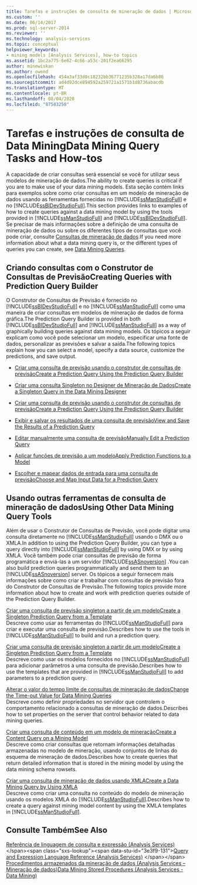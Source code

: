 ```yaml
---
title: Tarefas e instruções de consulta de mineração de dados | Microsoft Docs
ms.custom: ''
ms.date: 06/14/2017
ms.prod: sql-server-2014
ms.reviewer: ''
ms.technology: analysis-services
ms.topic: conceptual
helpviewer_keywords:
- mining models [Analysis Services], how-to topics
ms.assetid: 1bc2a775-6e62-4c66-a53c-201f2ea66295
author: minewiskan
ms.author: owend
ms.openlocfilehash: 454a3af33d0c18232bb36771235b328a17da6b86
ms.sourcegitcommit: ad4d92dce894592a259721a1571b1d8736abacdb
ms.translationtype: MT
ms.contentlocale: pt-BR
ms.lasthandoff: 08/04/2020
ms.locfileid: "87583258"
---
```

# <a name="data-mining-query-tasks-and-how-tos"></a><span data-ttu-id="3e3f9-102">Tarefas e instruções de consulta de Data Mining</span><span class="sxs-lookup"><span data-stu-id="3e3f9-102">Data Mining Query Tasks and How-tos</span></span>
  <span data-ttu-id="3e3f9-103">A capacidade de criar consultas será essencial se você for utilizar seus modelos de mineração de dados.</span><span class="sxs-lookup"><span data-stu-id="3e3f9-103">The ability to create queries is critical if you are to make use of your data mining models.</span></span> <span data-ttu-id="3e3f9-104">Esta seção contém links para exemplos sobre como criar consultas em um modelo de mineração de dados usando as ferramentas fornecidas no [!INCLUDE[ssManStudioFull](../../includes/ssmanstudiofull-md.md)] e no [!INCLUDE[ssBIDevStudioFull](../../includes/ssbidevstudiofull-md.md)].</span><span class="sxs-lookup"><span data-stu-id="3e3f9-104">This section provides links to examples of how to create queries against a data mining model by using the tools provided in [!INCLUDE[ssManStudioFull](../../includes/ssmanstudiofull-md.md)] and [!INCLUDE[ssBIDevStudioFull](../../includes/ssbidevstudiofull-md.md)].</span></span> <span data-ttu-id="3e3f9-105">Se precisar de mais informações sobre a definição de uma consulta de mineração de dados ou sobre os diferentes tipos de consultas que você pode criar, consulte [Consultas de mineração de dados](data-mining-queries.md).</span><span class="sxs-lookup"><span data-stu-id="3e3f9-105">If you need more information about what a data mining query is, or the different types of queries you can create, see [Data Mining Queries](data-mining-queries.md).</span></span>  
  
## <a name="creating-queries-with-prediction-query-builder"></a><span data-ttu-id="3e3f9-106">Criando consultas com o Construtor de Consultas de Previsão</span><span class="sxs-lookup"><span data-stu-id="3e3f9-106">Creating Queries with Prediction Query Builder</span></span>  
 <span data-ttu-id="3e3f9-107">O Construtor de Consultas de Previsão é fornecido no [!INCLUDE[ssBIDevStudioFull](../../includes/ssbidevstudiofull-md.md)] e no [!INCLUDE[ssManStudioFull](../../includes/ssmanstudiofull-md.md)] como uma maneira de criar consultas em modelos de mineração de dados de forma gráfica.</span><span class="sxs-lookup"><span data-stu-id="3e3f9-107">The Prediction Query Builder is provided in both [!INCLUDE[ssBIDevStudioFull](../../includes/ssbidevstudiofull-md.md)] and [!INCLUDE[ssManStudioFull](../../includes/ssmanstudiofull-md.md)] as a way of graphically building queries against data mining models.</span></span> <span data-ttu-id="3e3f9-108">Os tópicos a seguir explicam como você pode selecionar um modelo, especificar uma fonte de dados, personalizar as previsões e salvar a saída.</span><span class="sxs-lookup"><span data-stu-id="3e3f9-108">The following topics explain how you can select a model, specify a data source, customize the predictions, and save output.</span></span>  
  
-   [<span data-ttu-id="3e3f9-109">Criar uma consulta de previsão usando o construtor de consultas de previsão</span><span class="sxs-lookup"><span data-stu-id="3e3f9-109">Create a Prediction Query Using the Prediction Query Builder</span></span>](create-a-prediction-query-using-the-prediction-query-builder.md)  
  
-   [<span data-ttu-id="3e3f9-110">Criar uma consulta Singleton no Designer de Mineração de Dados</span><span class="sxs-lookup"><span data-stu-id="3e3f9-110">Create a Singleton Query in the Data Mining Designer</span></span>](create-a-singleton-query-in-the-data-mining-designer.md)  
  
-   [<span data-ttu-id="3e3f9-111">Criar uma consulta de previsão usando o construtor de consultas de previsão</span><span class="sxs-lookup"><span data-stu-id="3e3f9-111">Create a Prediction Query Using the Prediction Query Builder</span></span>](create-a-prediction-query-using-the-prediction-query-builder.md)  
  
-   [<span data-ttu-id="3e3f9-112">Exibir e salvar os resultados de uma consulta de previsão</span><span class="sxs-lookup"><span data-stu-id="3e3f9-112">View and Save the Results of a Prediction Query</span></span>](view-and-save-the-results-of-a-prediction-query.md)  
  
-   [<span data-ttu-id="3e3f9-113">Editar manualmente uma consulta de previsão</span><span class="sxs-lookup"><span data-stu-id="3e3f9-113">Manually Edit a Prediction Query</span></span>](manually-edit-a-prediction-query.md)  
  
-   [<span data-ttu-id="3e3f9-114">Aplicar funções de previsão a um modelo</span><span class="sxs-lookup"><span data-stu-id="3e3f9-114">Apply Prediction Functions to a Model</span></span>](apply-prediction-functions-to-a-model.md)  
  
-   [<span data-ttu-id="3e3f9-115">Escolher e mapear dados de entrada para uma consulta de previsão</span><span class="sxs-lookup"><span data-stu-id="3e3f9-115">Choose and Map Input Data for a Prediction Query</span></span>](choose-and-map-input-data-for-a-prediction-query.md)  
  
## <a name="using-other-data-mining-query-tools"></a><span data-ttu-id="3e3f9-116">Usando outras ferramentas de consulta de mineração de dados</span><span class="sxs-lookup"><span data-stu-id="3e3f9-116">Using Other Data Mining Query Tools</span></span>  
 <span data-ttu-id="3e3f9-117">Além de usar o Construtor de Consultas de Previsão, você pode digitar uma consulta diretamente no [!INCLUDE[ssManStudioFull](../../includes/ssmanstudiofull-md.md)] usando o DMX ou o XMLA.</span><span class="sxs-lookup"><span data-stu-id="3e3f9-117">In addition to using the Prediction Query Builder, you can type a query directly into [!INCLUDE[ssManStudioFull](../../includes/ssmanstudiofull-md.md)] by using DMX or by using XMLA.</span></span> <span data-ttu-id="3e3f9-118">Você também pode criar consultas de previsão de forma programática e enviá-las a um servidor [!INCLUDE[ssASnoversion](../../includes/ssasnoversion-md.md)] .</span><span class="sxs-lookup"><span data-stu-id="3e3f9-118">You can also build prediction queries programmatically and send them to an [!INCLUDE[ssASnoversion](../../includes/ssasnoversion-md.md)] server.</span></span> <span data-ttu-id="3e3f9-119">Os tópicos a seguir fornecem mais informações sobre como criar e trabalhar com consultas de previsão fora do Construtor de Consultas de Previsão.</span><span class="sxs-lookup"><span data-stu-id="3e3f9-119">The following topics provide more information about how to create and work with prediction queries outside of the Prediction Query Builder.</span></span>  
  
 [<span data-ttu-id="3e3f9-120">Criar uma consulta de previsão singleton a partir de um modelo</span><span class="sxs-lookup"><span data-stu-id="3e3f9-120">Create a Singleton Prediction Query from a Template</span></span>](create-a-singleton-prediction-query-from-a-template.md)  
 <span data-ttu-id="3e3f9-121">Descreve como usar as ferramentas do [!INCLUDE[ssManStudioFull](../../includes/ssmanstudiofull-md.md)] para criar e executar uma consulta de previsão.</span><span class="sxs-lookup"><span data-stu-id="3e3f9-121">Describes how to use the tools in [!INCLUDE[ssManStudioFull](../../includes/ssmanstudiofull-md.md)] to build and run a prediction query.</span></span>  
  
 [<span data-ttu-id="3e3f9-122">Criar uma consulta de previsão singleton a partir de um modelo</span><span class="sxs-lookup"><span data-stu-id="3e3f9-122">Create a Singleton Prediction Query from a Template</span></span>](create-a-singleton-prediction-query-from-a-template.md)  
 <span data-ttu-id="3e3f9-123">Descreve como usar os modelos fornecidos no [!INCLUDE[ssManStudioFull](../../includes/ssmanstudiofull-md.md)] para adicionar parâmetros a uma consulta de previsão.</span><span class="sxs-lookup"><span data-stu-id="3e3f9-123">Describes how to use the templates that are provided in [!INCLUDE[ssManStudioFull](../../includes/ssmanstudiofull-md.md)] to add parameters to a prediction query.</span></span>  
  
 [<span data-ttu-id="3e3f9-124">Alterar o valor do tempo limite de consultas de mineração de dados</span><span class="sxs-lookup"><span data-stu-id="3e3f9-124">Change the Time-out Value for Data Mining Queries</span></span>](change-the-time-out-value-for-data-mining-queries.md)  
 <span data-ttu-id="3e3f9-125">Descreve como definir propriedades no servidor que controlem o comportamento relacionado a consultas de mineração de dados.</span><span class="sxs-lookup"><span data-stu-id="3e3f9-125">Describes how to set properties on the server that control behavior related to data mining queries.</span></span>  
  
 [<span data-ttu-id="3e3f9-126">Criar uma consulta de conteúdo em um modelo de mineração</span><span class="sxs-lookup"><span data-stu-id="3e3f9-126">Create a Content Query on a Mining Model</span></span>](create-a-content-query-on-a-mining-model.md)  
 <span data-ttu-id="3e3f9-127">Descreve como criar consultas que retornam informações detalhadas armazenadas no modelo de mineração, usando conjuntos de linhas do esquema de mineração de dados.</span><span class="sxs-lookup"><span data-stu-id="3e3f9-127">Describes how to create queries that return detailed information that is stored in the mining model by using the data mining schema rowsets.</span></span>  
  
 [<span data-ttu-id="3e3f9-128">Criar uma consulta de mineração de dados usando XMLA</span><span class="sxs-lookup"><span data-stu-id="3e3f9-128">Create a Data Mining Query by Using XMLA</span></span>](create-a-data-mining-query-by-using-xmla.md)  
 <span data-ttu-id="3e3f9-129">Descreve como criar uma consulta no conteúdo do modelo de mineração usando os modelos XMLA do [!INCLUDE[ssManStudioFull](../../includes/ssmanstudiofull-md.md)].</span><span class="sxs-lookup"><span data-stu-id="3e3f9-129">Describes how to create a query against mining model content by using the XMLA templates in [!INCLUDE[ssManStudioFull](../../includes/ssmanstudiofull-md.md)].</span></span>  
  
## <a name="see-also"></a><span data-ttu-id="3e3f9-130">Consulte Também</span><span class="sxs-lookup"><span data-stu-id="3e3f9-130">See Also</span></span>  
 <span data-ttu-id="3e3f9-131">[Referência de linguagem de consulta e expressão &#40;Analysis Services&#41;](https://msdn.microsoft.com/library/gg492188(SQL.130).aspx) </span><span class="sxs-lookup"><span data-stu-id="3e3f9-131">[Query and Expression Language Reference &#40;Analysis Services&#41;](https://msdn.microsoft.com/library/gg492188(SQL.130).aspx) </span></span>  
 [<span data-ttu-id="3e3f9-132">Procedimentos armazenados da mineração de dados &#40;Analysis Services – Mineração de dados&#41;</span><span class="sxs-lookup"><span data-stu-id="3e3f9-132">Data Mining Stored Procedures &#40;Analysis Services - Data Mining&#41;</span></span>](/sql/analysis-services/data-mining/data-mining-stored-procedures-analysis-services-data-mining)  
  
  
